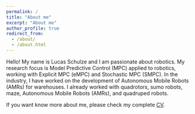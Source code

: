 ```yaml
---
permalink: /
title: "About me"
excerpt: "About me"
author_profile: true
redirect_from: 
  - /about/
  - /about.html
---
```


Hello! My name is Lucas Schulze and I am passionate about robotics. My research focus is Model Predictive Control (MPC) applied to robotics, working with Explicit MPC (eMPC) and Stochastic MPC (SMPC). In the industry, I have worked on the development of Autonomous Mobile Robots (AMRs) for warehouses. I already worked with quadrotors, sumo robots, maze, Autonomous Mobile Robots (AMRs), and quadruped robots.

If you want know more about me, please check my complete [CV](http://academicpages.github.io/files/paper1.pdf).